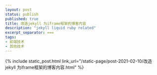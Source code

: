 ```yaml
---
layout: post
status: publish
published: true
title: 改造jekyll 为iframe框架的博客内容
description: "jekyll liquid ruby related"
excerpt_separator: ===
tags:
- 前端技术
- 其他技术
---
```


{% include static_post.html link_url="/static-page/post-2021-02-10/改造jekyll 为iframe框架的博客内容.html" %}



